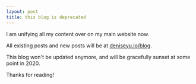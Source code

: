 ```yaml
---
layout: post
title: this blog is deprecated
---
```


I am unifying all my content over on my main website now.

All existing posts and new posts will be at [deniseyu.io/blog](https://deniseyu.io/blog).

This blog won't be updated anymore, and will be gracefully sunset at some point in 2020.

Thanks for reading!
